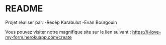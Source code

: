 # README

Projet réaliser par:
-Recep Karabulut
-Evan Bourgouin

Vous pouvez visiter notre magnifique site sur le lien suivant :
https://i-love-my-form.herokuapp.com/create